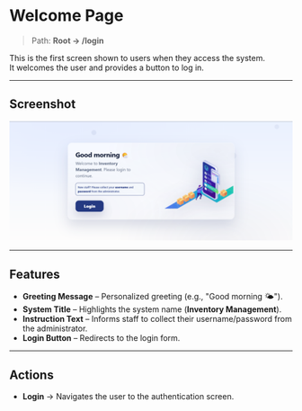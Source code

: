 # Welcome Page

> Path: **Root → /login**

This is the first screen shown to users when they access the system.  
It welcomes the user and provides a button to log in.

---

## Screenshot

![Welcome Page](../Screenshots/Welcome.png)

---

## Features
- **Greeting Message** – Personalized greeting (e.g., "Good morning 🌤").
- **System Title** – Highlights the system name (**Inventory Management**).
- **Instruction Text** – Informs staff to collect their username/password from the administrator.
- **Login Button** – Redirects to the login form.

---

## Actions
- **Login** → Navigates the user to the authentication screen.
